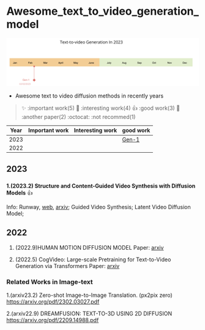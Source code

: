# Awesome_text_to_video_generation_model


![timeline](./timeline.png)

- Awesome text to video diffusion methods in recently years

> :sparkles: :important work(5)   :rocket: :interesting work(4) :+1: :good work(3) :camel: :another paper(2) :octocat: :not recommed(1)


Year | Important work | Interesting work | good work
------------ | -------------  | ------------- | ------------- 
2023 |  | | [Gen-1](#23_gen_1)
2022 | |  | |

## 2023

<h3 id="23_gen_1"></h3>

**1.(2023.2) Structure and Content-Guided Video Synthesis with Diffusion Models**  :+1:

Info: Runway, [web](https://research.runwayml.com/gen1), [arxiv](https://arxiv.org/pdf/2302.03011.pdf);  Guided Video Synthesis; Latent Video Diffusion Model;


## 2022

1. (2022.9)HUMAN MOTION DIFFUSION MODEL
Paper: [arxiv](https://arxiv.org/pdf/2209.14916.pdf)

2. (2022.5) CogVideo: Large-scale Pretraining for Text-to-Video Generation via Transformers
Paper: [arxiv](https://arxiv.org/pdf/2205.15868.pdf)

### Related Works in Image-text

1.(arxiv23.2) Zero-shot Image-to-Image Translation. (px2pix zero) https://arxiv.org/pdf/2302.03027.pdf


2.(arxiv22.9) DREAMFUSION: TEXT-TO-3D USING 2D DIFFUSION https://arxiv.org/pdf/2209.14988.pdf

